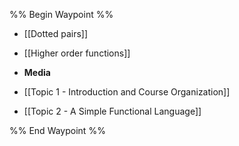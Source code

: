 %% Begin Waypoint %%
- [[Dotted pairs]]
- [[Higher order functions]]
- **Media**

- [[Topic 1 - Introduction and Course Organization]]
- [[Topic 2 - A Simple Functional Language]]

%% End Waypoint %%